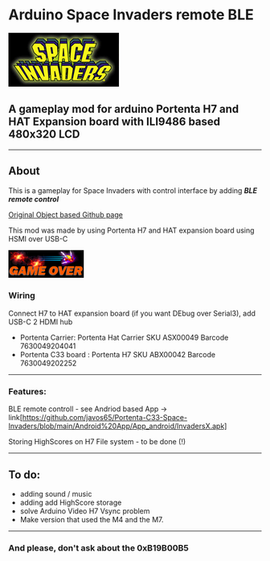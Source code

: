 # Arduino Space Invaders remote BLE
![logo](/images/SpaveInvaders.bmp?raw=true)
## A gameplay mod for arduino Portenta H7 and HAT Expansion board with ILI9486 based 480x320 LCD
____

## About

This is a gameplay for Space Invaders with control interface by adding ***BLE remote control***

[Original Object based Github page](https://github.com/YXHYX/arduino-space-invaders)

This mod was made by using Portenta H7 and HAT expansion board using HSMI over USB-C

![logo](/images/GameOver.bmp?raw=true)

### Wiring

Connect H7 to HAT expansion board (if you want DEbug over Serial3), add USB-C 2 HDMI hub
*  Portenta Carrier:     Portenta Hat Carrier  SKU ASX00049 Barcode 7630049204041
*  Portenta C33 board :  Portenta H7           SKU ABX00042 Barcode 7630049202252 

___

### Features:
BLE remote controll - see Andriod based App -> link[https://github.com/javos65/Portenta-C33-Space-Invaders/blob/main/Android%20App/App_android/InvadersX.apk]

Storing HighScores on H7 File system - to be done (!)

___

## To do:
+ adding sound / music
+ adding add HighScore storage
+ solve Arduino Video H7 Vsync problem
+ Make version that used the M4 and the M7.
___

### And please, don't ask about the 0xB19B00B5

